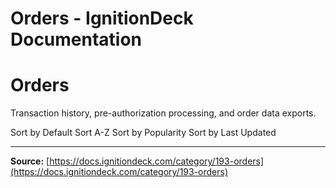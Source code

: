 # Orders - IgnitionDeck Documentation

# Orders

Transaction history, pre-authorization processing, and order data exports.

Sort by Default
Sort A-Z
Sort by Popularity
Sort by Last Updated



---
**Source:** [https://docs.ignitiondeck.com/category/193-orders](https://docs.ignitiondeck.com/category/193-orders)
